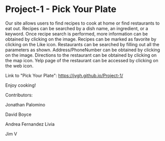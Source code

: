 # Project-1 - Pick Your Plate

Our site allows users to find recipes to cook at home or find restaurants to eat out.
Recipes can be searched by a dish name, an ingredient, or a keyword.
Once recipe search is performed, more information can be obtained by clicking on the image.
Recipes can be marked as favorite by clicking on the Like icon.
Restaurants can be searched by filling out all the parameters as shown.
Address/PhoneNumber can be obtained by clicking on the image.
Directions to the restaurant can be obtained by clicking on the map icon.
Yelp page of the restaurant can be accessed by clicking on the web icon.

Link to "Pick Your Plate":  https://jvgh.github.io/Project-1/

Enjoy cooking!


Contributors:

Jonathan Palomino

David Boyce

Andrea Fernandez Livia

Jim V

